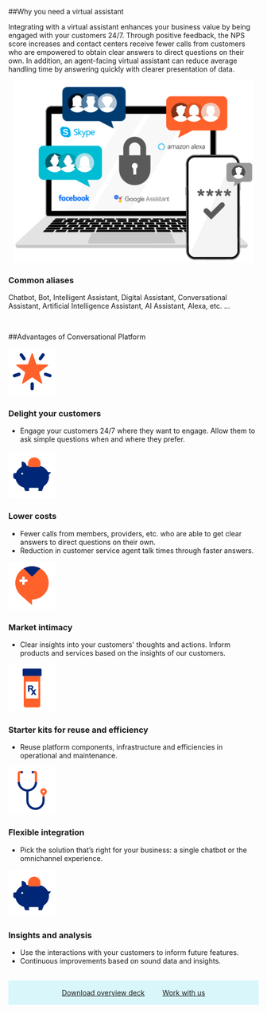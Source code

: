 <style>
.md-nav__link {
    display: inline-block;
    margin-top: 0.625em;
    overflow: hidden;
    text-overflow: ellipsis;
    cursor: pointer;
    transition: color 125ms;
    scroll-snap-align: start;
}

.md-nav__item .md-nav__link--active {
    display:none;
    color: var(--md-typeset-a-color);
}

.md-nav--lifted .md-nav[data-md-level="1"] {
    display: block;
}



.md-nav--lifted>.md-nav__list>.md-nav__item, .md-nav--lifted>.md-nav__list>.md-nav__item--nested, .md-nav--lifted>.md-nav__title {
    display:inline-block;
}
.md-sidebar--primary {
  display: none;
  }  



</style>



##Why you need a virtual assistant


Integrating with a virtual assistant enhances your business value by being engaged with your customers 24/7. Through positive feedback, the NPS score increases and contact centers receive fewer calls from customers who are empowered to obtain clear answers to direct questions on their own. In addition, an agent-facing virtual assistant can reduce average handling time by answering quickly with clearer presentation of data.



<div style="margin:10px;">

<img src="../img/laptop-chat.png" alt="diagram"/>  
</div> 

<h3>Common aliases</h3>
Chatbot, Bot, Intelligent Assistant, Digital Assistant, Conversational Assistant, Artificial Intelligence Assistant, AI Assistant, Alexa, etc. …
<p>&nbsp;</p>



##Advantages of Conversational Platform

<div class="text-box-three-column">
<img src="../img/icon_star.svg" alt="icon"/>
<h3>Delight your customers</h3>
<ul>
<li>Engage your customers 24/7 where they want to engage. Allow them to ask simple questions when and where they prefer.</li>

</ul>
</div>

<div class="text-box-three-column">
<img src="../img/icon_piggy.svg" alt="icon"/>
<h3>Lower costs</h3>
<ul>
<li>Fewer calls from members, providers, etc. who are able to get clear answers to direct questions on their own.</li>
<li>Reduction in customer service agent talk times through faster answers.</li>


</ul>
</div>


<div class="text-box-three-column">
<img src="../img/icon_virtualcare.svg" alt="icon"/>
<h3>Market intimacy</h3>
<ul>
<li>Clear insights into your customers' thoughts and actions. Inform products and services based on the insights of our customers.</li>

</ul>
</div>



<div class="text-box-three-column">
<img src="../img/icon_pillbottle.svg" alt="icon"/>
<h3>Starter kits for reuse and&nbsp;efficiency</h3>
<ul>
<li>Reuse platform components, infrastructure and efficiencies in operational and maintenance.</li>

</ul>
</div>


<div class="text-box-three-column">
<img src="../img/icon_stethoscope.svg" alt="icon"/>
<h3>Flexible integration</h3>
<ul>
<li>Pick the solution that’s right for your business: a&nbsp;single chatbot or the omnichannel experience.</li>

</ul>
</div>


<div class="text-box-three-column">
<img src="../img/icon_piggy.svg" alt="icon"/>
<h3>Insights and analysis</h3>
<ul>
<li>Use the interactions with your customers to inform future features.</li>
<li>Continuous improvements based on sound data and insights.<br>&nbsp;</li>

</ul>
</div>




<!-- section 4 button -->
<section class="aix-container" style="text-align:center; background: #d9f6fa;">
<div style="margin:1rem; display:inline-block;">
<a href="#" title="Download overview deck" class="md-button">
Download overview deck
</a>
</div>

<div style="margin:1rem; display:inline-block;">
<a href="/contact-us/contact-us/" title="Work with us" class="md-button">
Work with us
</a>
</div>
</section>


